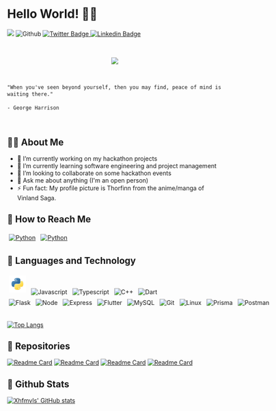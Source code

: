 # Hello World! 👨‍💻
  
![](https://visitor-badge.laobi.icu/badge?page_id=xhfmvls)
![Github](https://img.shields.io/github/followers/xhfmvls?label=Followers&style=social)
<a href="https://twitter.com/pradipta1357" target="_blank" rel="noopener noreferrer">![Twitter Badge](https://img.shields.io/badge/-@pradipta1357-1ca0f1?style=flat-square&labelColor=1ca0f1&logo=twitter&logoColor=white&link=https://twitter.com/pradipta1357)
<a href="https://www.linkedin.com/in/vincent-pradipta" target="_blank" rel="noopener noreferrer">![Linkedin Badge](https://img.shields.io/badge/-vincentpradipta-blue?style=flat-square&logo=Linkedin&logoColor=white&link=https://www.linkedin.com/in/vincent-pradipta/)</a>

<br>

<p align = "center">
<a href="https://github.com/xhfmvls" target="blank"><img align="center" src="https://pbs.twimg.com/profile_images/1487094933983232000/XtGtuubm_400x400.jpg" height="200" /></a>
</p>
<br>

```
"When you've seen beyond yourself, then you may find, peace of mind is waiting there."

- George Harrison
```

<br>

## 👨‍💻 About Me
- 🔭 I’m currently working on my hackathon projects
- 🌱 I’m currently learning software engineering and project management
- 👯 I’m looking to collaborate on some hackathon events
- 💬 Ask me about anything (I'm an open person)
- ⚡ Fun fact: My profile picture is Thorfinn from the anime/manga of Vinland Saga. 

## 📧 How to Reach Me
<a href="https://www.linkedin.com/in/vincent-pradipta" target="_blank" rel="noopener noreferrer"> <img src="https://cdn-icons-png.flaticon.com/512/174/174857.png" alt="Python" height="40" style="vertical-align:top; margin:4px"></a>
<a href="vincepradipta1357@gmail.com"> <img src="https://cdn-icons-png.flaticon.com/512/726/726623.png" alt="Python" height="40" style="vertical-align:top; margin:4px"></a> 

## 🧰 Languages and Technology
<div style="white-space:nowrap;">
<img src="https://raw.githubusercontent.com/github/explore/80688e429a7d4ef2fca1e82350fe8e3517d3494d/topics/python/python.png" alt="Python" height="40" style="margin:4px">
<img src="https://img.icons8.com/color/344/javascript.png" alt="Javascript" height="40" style="margin:4px">
<img src="https://img.icons8.com/color/344/typescript.png" alt="Typescript" height="40" style="margin:4px">
<img src="https://upload.wikimedia.org/wikipedia/commons/thumb/1/18/ISO_C%2B%2B_Logo.svg/306px-ISO_C%2B%2B_Logo.svg.png" alt="C++" height="40" style="margin:4px">
<img src="https://cdn.icon-icons.com/icons2/2699/PNG/512/dartlang_logo_icon_170299.png" alt="Dart" height="40" style="margin:4px">
<br>
<img src="https://www.logolynx.com/images/logolynx/00/00429ca224699ddf60ce05b46ef08709.jpeg" alt="Flask" height="40" style="margin:4px">
<img src="https://cdn-icons-png.flaticon.com/512/5968/5968322.png" alt="Node" height="40" style="margin:4px">
<img src="https://w7.pngwing.com/pngs/925/447/png-transparent-express-js-node-js-javascript-mongodb-node-js-text-trademark-logo.png" alt="Express" height="40" style="margin:4px">
<img src="https://img.icons8.com/color/344/flutter.png" alt="Flutter" height="40" style="margin:4px">
<img src="https://img.icons8.com/fluency/344/mysql-logo.png" alt="MySQL" height="40" style="margin:4px">
<img src="https://img.icons8.com/color/344/git.png" alt="Git" height="40" style="margin:4px">
<img src="https://img.icons8.com/color/344/linux--v1.png" alt="Linux" height="40" style="margin:4px">
<img src="https://www.freelogovectors.net/wp-content/uploads/2022/01/prisma_logo-freelogovectors.net_-330x400.png" alt="Prisma" height="40" style="margin:4px">
<img src="https://res.cloudinary.com/postman/image/upload/t_team_logo/v1629869194/team/2893aede23f01bfcbd2319326bc96a6ed0524eba759745ed6d73405a3a8b67a8" alt="Postman" height="40" style="margin:4px">
</div>
 <br>
 
[![Top Langs](https://github-readme-stats.vercel.app/api/top-langs/?username=xhfmvls&layout=compact&theme=dark)](https://github.com/xhfmvls)

## 📌 Repositories
[![Readme Card](https://github-readme-stats.vercel.app/api/pin/?username=xhfmvls&repo=c-buy&theme=dark)](https://github.com/xhfmvls/c-buy)
[![Readme Card](https://github-readme-stats.vercel.app/api/pin/?username=xhfmvls&repo=node-express-projects&theme=dark)](https://github.com/xhfmvls/node-express-projects)
[![Readme Card](https://github-readme-stats.vercel.app/api/pin/?username=xhfmvls&repo=typescript-cheat-sheet&theme=dark)](https://github.com/xhfmvls/typescript-cheat-sheet)
[![Readme Card](https://github-readme-stats.vercel.app/api/pin/?username=xhfmvls&repo=prisma-crud-rest-api&theme=dark)](https://github.com/xhfmvls/prisma-crud-rest-api)

## 📎 Github Stats
[![Xhfmvls' GitHub stats](https://github-readme-stats.vercel.app/api?username=xhfmvls&show_icons=true&theme=dark)](https://github.com/xhfmvls)
<br><br>

<!-- ![Activity Snake Gif](https://github.com/xhfmvls/xhfmvls/misc/github-contribution-grid-snake.svg) -->
